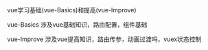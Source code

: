 vue学习基础(vue-Basics)和提高(vue-Improve)

vue-Basics  涉及vue基础知识，路由配置，组件基础

vue-Improve  涉及vue提高知识，路由传参，动画过渡吗，vuex状态控制

